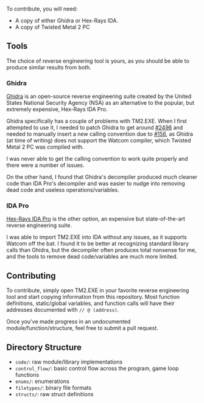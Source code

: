 To contribute, you will need:

- A copy of either Ghidra or Hex-Rays IDA.
- A copy of Twisted Metal 2 PC

## Tools

The choice of reverse engineering tool is yours, as you should be able to produce similar results from both.

### Ghidra

[Ghidra](https://ghidra-sre.org/) is an open-source reverse engineering suite created by the
United States National Security Agency (NSA) as an alternative to the popular, but
extremely expensive, Hex-Rays IDA Pro.

Ghidra specifically has a couple of problems with TM2.EXE. When I first attempted to use it,
I needed to patch Ghidra to get around [#2496](https://github.com/NationalSecurityAgency/ghidra/issues/2496)
and needed to manually insert a new calling convention due to [#156](https://github.com/NationalSecurityAgency/ghidra/issues/156),
as Ghidra (at time of writing) does not support the Watcom compiler, which Twisted Metal 2 PC
was compiled with.

I was never able to get the calling convention to work quite properly and there were a number of issues.

On the other hand, I found that Ghidra's decompiler produced *much* cleaner code than IDA Pro's decompiler
and was easier to nudge into removing dead code and useless operations/variables.

### IDA Pro

[Hex-Rays IDA Pro](https://www.hex-rays.com/ida-pro/) is the other option, an expensive but state-of-the-art 
reverse engineering suite.

I was able to import TM2.EXE into IDA without any issues, as it supports Watcom off the bat. I found it to be
better at recognizing standard library calls than Ghidra, but the decompiler often produces total nonsense for me,
and the tools to remove dead code/variables are much more limited.

## Contributing

To contribute, simply open TM2.EXE in your favorite reverse engineering tool and
start copying information from this repository. Most function definitions, static/global
variables, and function calls will have their addresses documented with `// @ (address)`.

Once you've made progress in an undocumented module/function/structure, feel free to submit
a pull request.

## Directory Structure

 - `code/`: raw module/library implementations
 - `control_flow/`: basic control flow across the program, game loop functions
 - `enums/`: enumerations
 - `filetypes/`: binary file formats
 - `structs/`: raw struct definitions